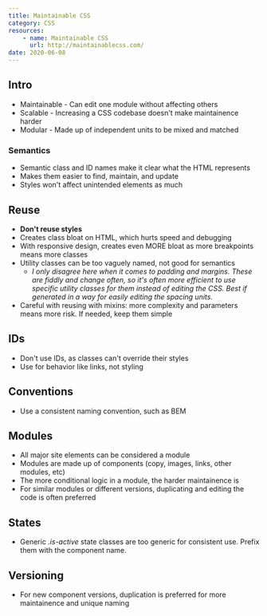 ```yaml
---
title: Maintainable CSS
category: CSS
resources:
    - name: Maintainable CSS
      url: http://maintainablecss.com/
date: 2020-06-08
---
```


## Intro

* Maintainable - Can edit one module without affecting others
* Scalable - Increasing a CSS codebase doesn't make maintainence harder
* Modular - Made up of independent units to be mixed and matched

### Semantics

* Semantic class and ID names make it clear what the HTML represents
* Makes them easier to find, maintain, and update
* Styles won't affect unintended elements as much

## Reuse

* **Don't reuse styles**
* Creates class bloat on HTML, which hurts speed and debugging
* With responsive design, creates even MORE bloat as more breakpoints means more classes
* Utility classes can be too vaguely named, not good for semantics
    * *I only disagree here when it comes to padding and margins. These are fiddly and change often, so it's often more efficient to use specific utility classes for them instead of editing the CSS. Best if generated in a way for easily editing the spacing units.*
* Careful with reusing with mixins: more complexity and parameters means more risk. If needed, keep them simple

## IDs

* Don't use IDs, as classes can't override their styles
* Use for behavior like links, not styling

## Conventions

* Use a consistent naming convention, such as BEM

## Modules

* All major site elements can be considered a module
* Modules are made up of components (copy, images, links, other modules, etc)
* The more conditional logic in a module, the harder maintainence is
* For similar modules or different versions, duplicating and editing the code is often preferred

## States

* Generic *.is-active* state classes are too generic for consistent use. Prefix them with the component name.

## Versioning

* For new component versions, duplication is preferred for more maintainence and unique naming
